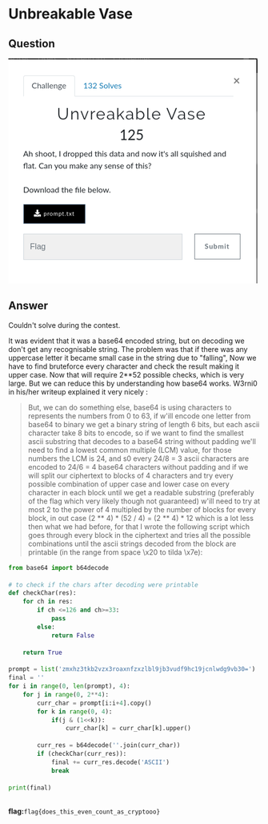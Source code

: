 # Unbreakable Vase

## Question

![prob](prob.png)

## Answer

Couldn't solve during the contest.

It was evident that it was a base64 encoded string, but on decoding we don't get any recognisable string. The problem was that if there was any uppercase letter it became small case in the string due to "falling", Now we have to find bruteforce every character and check the result making it  upper case. Now that will require 2**52 possible checks, which is very large. But we can reduce this by understanding how base64 works. 
W3rni0 in his/her writeup explained it very nicely :

>But, we can do something else, base64 is using characters to represents the numbers from 0 to 63, if w'ill encode one letter from base64 to binary we get a binary string of length 6 bits, but each ascii character take 8 bits to encode, so if we want to find the smallest ascii substring that decodes to a base64 string without padding we'll need to find a lowest common multiple (LCM) value, for those numbers the LCM is 24, and s0 every 24/8 = 3 ascii characters are encoded to 24/6 = 4 base64 characters without padding and if we will split our ciphertext to blocks of 4 characters and try every possible combination of upper case and lower case on every character in each block until we get a readable substring (preferably of the flag which very likely though not guaranteed) w'ill need to try at most 2 to the power of 4 multipled by the number of blocks for every block, in out case (2 ** 4) * (52 / 4) = (2 ** 4) * 12 which is a lot less then what we had before, for that I wrote the following script which goes through every block in the ciphertext and tries all the possible combinations until the ascii strings decoded from the block are printable (in the range from space \x20 to tilda \x7e):

```python
from base64 import b64decode

# to check if the chars after decoding were printable
def checkChar(res):
    for ch in res:
        if ch <=126 and ch>=33:
            pass 
        else:
            return False
    
    return True

prompt = list('zmxhz3tkb2vzx3roaxnfzxzlbl9jb3vudf9hc19jcnlwdg9vb30=')
final = ''
for i in range(0, len(prompt), 4):
    for j in range(0, 2**4):
        curr_char = prompt[i:i+4].copy()
        for k in range(0, 4):
            if(j & (1<<k)):
                curr_char[k] = curr_char[k].upper()
            
        curr_res = b64decode(''.join(curr_char))
        if (checkChar(curr_res)):
            final += curr_res.decode('ASCII')
            break

print(final)
        
```

**flag:**```flag{does_this_even_count_as_cryptooo}```